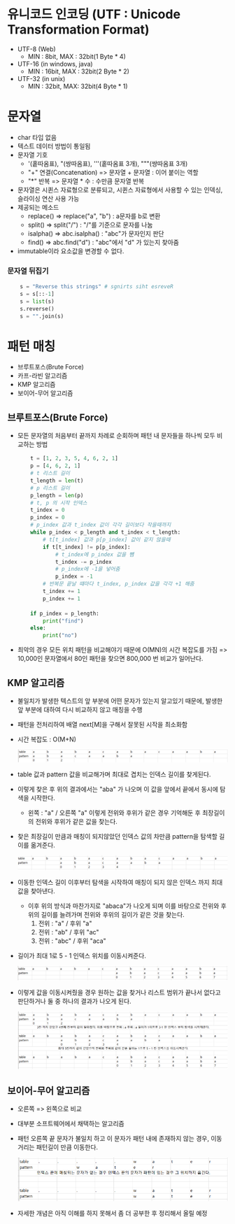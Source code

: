 # 유니코드 인코딩 (UTF : Unicode Transformation Format)

 - UTF-8 (Web)
   - MIN : 8bit, MAX : 32bit(1 Byte * 4)
 - UTF-16 (in windows, java)
   - MIN : 16bit, MAX : 32bit(2 Byte * 2)
 - UTF-32 (in unix)
   - MIN : 32bit, MAX: 32bit(4 Byte * 1)

# 문자열

 - char 타입 없음
 - 텍스트 데이터 방법이 통일됨
 - 문자열 기호
   - '(홑따옴표), "(쌍따옴표), '''(홑따옴표 3개), """(쌍따옴표 3개)
   - "+" 연결(Concatenation) => 문자열 + 문자열 : 이어 붙이는 역할
   - "*" 반복 => 문자열 * 수 : 수만큼 문자열 반복
 - 문자열은 시퀸스 자료형으로 분류되고, 시퀸스 자료형에서 사용할 수 있는 인덱싱, 슬라이싱 연산 사용 가능
 - 제공되는 메소드
   - replace() => replace("a", "b") : a문자를 b로 변환
   - split() => split("/") : "/"를 기준으로 문자를 나눔
   - isalpha() => abc.isalpha() : "abc"가 문자인지 판단
   - find() => abc.find("d") : "abc"에서 "d" 가 있는지 찾아줌
 - immutable이라 요소값을 변경할 수 없다.

### 문자열 뒤집기

```python
    s = "Reverse this strings" # sgnirts siht esreveR
    s = s[::-1]
    s = list(s)
    s.reverse()
    s = "".join(s)
```

# 패턴 매칭

 - 브루트포스(Brute Force)
 - 카프-라빈 알고리즘
 - KMP 알고리즘
 - 보이어-무어 알고리즘

## 브루트포스(Brute Force)

 - 모든 문자열의 처음부터 끝까지 차례로 순회하며 패턴 내 문자들을 하나씩 모두 비교하는 방법
    ```python
        t = [1, 2, 3, 5, 4, 6, 2, 1]
        p = [4, 6, 2, 1]
        # t 리스트 길이
        t_length = len(t)
        # p 리스트 길이
        p_length = len(p)
        # t, p 의 시작 인덱스
        t_index = 0
        p_index = 0
        # p_index 값과 t_index 값이 각각 길이보다 작을때까지
        while p_index < p_length and t_index < t_length:
            # t[t_index] 값과 p[p_index] 값이 같지 않을때
            if t[t_index] != p[p_index]:
                # t_index에 p_index 값을 뻄
                t_index -= p_index
                # p_index에 -1을 넣어줌
                p_index = -1
            # 반복문 끝날 떄마다 t_index, p_index 값을 각각 +1 해줌
            t_index += 1
            p_index += 1
        
        if p_index = p_length:
            print("find")
        else:
            print("no")
    ```
 - 최악의 경우 모든 위치 패턴을 비교해야기 때문에 O(MN)의 시간 복잡도를 가짐 => 10,000인 문자열에서 80인 패턴을 찾으면 800,000 번 비교가 일어난다.

## KMP 알고리즘

 - 불일치가 발생한 텍스트의 앞 부분에 어떤 문자가 있는지 알고있기 때문에, 발생한 앞 부분에 대하여 다시 비교하지 않고 매칭을 수행
 - 패턴을 전처리하여 배열 next[M]을 구해서 잘못된 시작을 최소화함
 - 시간 복잡도 : O(M+N)

    ![Alt text](image.png)

 - table 값과 pattern 값을 비교해가며 최대로 겹치는 인덱스 길이를 찾게된다.
 - 이렇게 찾은 후 위의 결과에서는 "aba" 가 나오며 이 값을 앞에서 끝에서 동시에 탐색을 시작한다.
   - 왼쪽 : "a" / 오른쪽 "a" 이렇게 전위와 후위가 같은 경우 기억해둔 후 최장길이의 전위와 후위가 같은 값을 찾는다.
 - 찾은 최장길이 만큼과 매칭이 되지않았던 인덱스 값의 차만큼 pattern을 탐색할 길이를 옮겨준다.

    ![Alt text](image-1.png)

 - 이동한 인덱스 길이 이후부터 탐색을 시작하여 매칭이 되지 않은 인덱스 까지 최대값을 찾아낸다.
   - 이후 위의 방식과 마찬가지로 "abaca"가 나오게 되며 이를 바탕으로 전위와 후위의 길이를 늘려가며 전위와 후위의 길이가 같은 것을 찾는다.
      1. 전위 : "a" / 후위 "a"
      2. 전위 : "ab" / 후위 "ac"
      3. 전위 : "abc" / 후위 "aca"
 - 길이가 최대 1로 5 - 1 인덱스 위치를 이동시켜준다.

    ![Alt text](image-2.png)

 - 이렇게 값을 이동시켜줬을 경우 원하는 값을 찾거나 리스트 범위가 끝나서 없다고 판단하거나 둘 중 하나의 결과가 나오게 된다.

    ![Alt text](image-3.png)

## 보이어-무어 알고리즘

 - 오른쪽 => 왼쪽으로 비교
 - 대부분 소프트웨어에서 채택하는 알고리즘
 - 패턴 오른쪽 끝 문자가 불일치 하고 이 문자가 패턴 내에 존재하지 않는 경우, 이동 거리는 패턴길이 만큼 이동한다.

    ![Alt text](image-4.png)

 - 자세한 개념은 아직 이해를 하지 못해서 좀 더 공부한 후 정리해서 올릴 예정